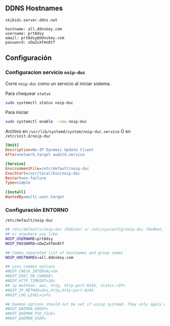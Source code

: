 ## DDNS Hostnames 

`skibidi-server.ddns.net`
```
hostname: all.ddnskey.com
username: prt8dsy
email: prt8dsy@ddnskey.com
password: vDwZxXfmn8tf
```

## Configuración 
### Configuracion servicio `noip-duc`
Corre `noip-duc` como un servicio al iniciar sistema.

Para chequear `status`
```sh
sudo systemctl status noip-duc
```

Para iniciar
```sh
sudo systemctl enable --now noip-duc
```

Archivo en `/usr/lib/systemd/system/noip-duc.service`
O en `/etc/init.d/noip-duc`
```ini
[Unit]
Description=No-IP Dynamic Update Client
After=network.target auditd.service

[Service]
EnvironmentFile=/etc/default/noip-duc
ExecStart=/usr/local/bin/noip-duc
Restart=on-failure
Type=simple
 
[Install]
WantedBy=multi-user.target
```


### Configuración ENTORNO
`/etc/default/noip-duc`
```sh
## /etc/defaults/noip-duc (Debian) or /etc/sysconfig/noip-duc (RedHat, Suse)
## or anywhere you like.
NOIP_USERNAME=prt8dsy
NOIP_PASSWORD=vDwZxXfmn8tf

## Comma separated list of hostnames and group names
NOIP_HOSTNAMES=all.ddnskey.com

## Less common options
#NOIP_CHECK_INTERVAL=5m
#NOIP_EXEC_ON_CHANGE=
#NOIP_HTTP_TIMEOUT=10s
## ip methods: aws, http, http-port-8245, static:<IP>
#NOIP_IP_METHOD=dns,http,http-port-8245
#NOIP_LOG_LEVEL=info

## Daemon options should not be set if using systemd. They only apply when `--daemon` is used.
#NOIP_DAEMON_GROUP=
#NOIP_DAEMON_PID_FILE=
#NOIP_DAEMON_USER=
```